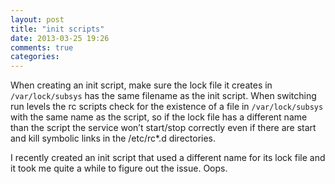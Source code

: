 ```yaml
---
layout: post
title: "init scripts"
date: 2013-03-25 19:26
comments: true
categories: 
---
```

When creating an init script, make sure the lock file it creates in `/var/lock/subsys` has the same filename as the init script. When switching run levels the rc scripts check for the existence of a file in `/var/lock/subsys` with the same name as the script, so if the lock file has a different name than the script the service won’t start/stop correctly even if there are start and kill symbolic links in the /etc/rc*.d directories.

I recently created an init script that used a different name for its lock file and it took me quite a while to figure out the issue. Oops.
